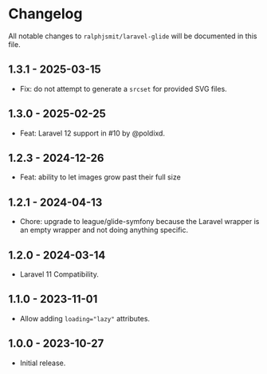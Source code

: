 # Changelog

All notable changes to `ralphjsmit/laravel-glide` will be documented in this file.

## 1.3.1 - 2025-03-15

- Fix: do not attempt to generate a `srcset` for provided SVG files.

## 1.3.0 - 2025-02-25

- Feat: Laravel 12 support in #10 by @poldixd.

## 1.2.3 - 2024-12-26

- Feat: ability to let images grow past their full size

## 1.2.1 - 2024-04-13

- Chore: upgrade to league/glide-symfony because the Laravel wrapper is an empty wrapper and not doing anything specific.

## 1.2.0 - 2024-03-14

- Laravel 11 Compatibility.

## 1.1.0 - 2023-11-01

- Allow adding `loading="lazy"` attributes.

## 1.0.0 - 2023-10-27

- Initial release.
